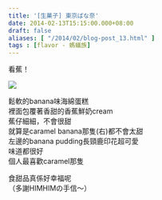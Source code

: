 ```yaml
---
title: '[生菓子] 東京ばな奈'
date: 2014-02-13T15:15:00.000+08:00
draft: false
aliases: [ "/2014/02/blog-post_13.html" ]
tags : [flavor - 螞蟻族]
---
```


看蕉！  

![](/images/toykobanana.jpg)

鬆軟的banana味海綿蛋糕  
裡面包覆著香甜的香蕉鮮奶cream  
蕉仔細細，不會很甜  
就算是caramel banana那隻(右)都不會太甜  
左邊的banana pudding長頸鹿印花超可愛  
味道都很好  
個人最喜歡caramel那隻  
  
食甜品真係好幸福呢  
（多謝HIMHIMの手信～）
